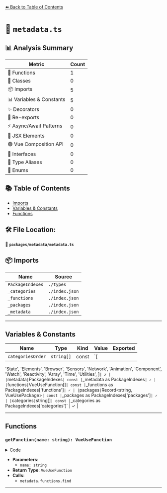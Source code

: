 [⬅️ Back to Table of Contents](../../index.md)

# 📄 `metadata.ts`

## 📊 Analysis Summary

| Metric | Count |
|--------|-------|
| 🔧 Functions | 1 |
| 🧱 Classes | 0 |
| 📦 Imports | 5 |
| 📊 Variables & Constants | 5 |
| ✨ Decorators | 0 |
| 🔄 Re-exports | 0 |
| ⚡ Async/Await Patterns | 0 |
| 💠 JSX Elements | 0 |
| 🟢 Vue Composition API | 0 |
| 📐 Interfaces | 0 |
| 📑 Type Aliases | 0 |
| 🎯 Enums | 0 |

## 📚 Table of Contents

- [Imports](#imports)
- [Variables & Constants](#variables-constants)
- [Functions](#functions)

## 🛠️ File Location:
📂 **`packages/metadata/metadata.ts`**

## 📦 Imports

| Name | Source |
|------|--------|
| `PackageIndexes` | `./types` |
| `_categories` | `./index.json` |
| `_functions` | `./index.json` |
| `_packages` | `./index.json` |
| `_metadata` | `./index.json` |


---

## Variables & Constants

| Name | Type | Kind | Value | Exported |
|------|------|------|-------|----------|
| `categoriesOrder` | `string[]` | const | `[
  'State',
  'Elements',
  'Browser',
  'Sensors',
  'Network',
  'Animation',
  'Component',
  'Watch',
  'Reactivity',
  'Array',
  'Time',
  'Utilities',
]` | ✗ |
| `metadata` | `PackageIndexes` | const | `_metadata as PackageIndexes` | ✓ |
| `functions` | `VueUseFunction[]` | const | `_functions as PackageIndexes['functions']` | ✓ |
| `packages` | `Record<string, VueUsePackage>` | const | `_packages as PackageIndexes['packages']` | ✓ |
| `categories` | `string[]` | const | `_categories as PackageIndexes['categories']` | ✓ |


---

## Functions

### `getFunction(name: string): VueUseFunction`

<details><summary>Code</summary>

```ts
export function getFunction(name: string) {
  return metadata.functions.find(f => f.name === name)
}
```
</details>

- **Parameters**:
  - `name: string`
- **Return Type**: `VueUseFunction`
- **Calls**:
  - `metadata.functions.find`

---